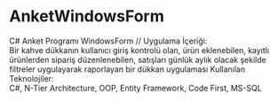 # AnketWindowsForm
C# Anket Programı WindowsForm //
Uygulama İçeriği:	
Bir kahve dükkanın kullanıcı giriş kontrolü olan, ürün eklenebilen, kayıtlı ürünlerden sipariş düzenlenebilen, satışları günlük aylık olacak şekilde filtreler uygulayarak raporlayan bir dükkan uygulaması 
Kullanılan Teknolojiler:	
C#, N-Tier Architecture, OOP, Entity Framework, Code First, MS-SQL
